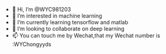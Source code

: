 - 👋 Hi, I’m @WYC981203
- 👀 I’m interested in machine learning
- 🌱 I’m currently learning tensorflow and matlab
- 💞️ I’m looking to collaborate on deep learning
- 📫 You can touch me by Wechat,that my Wechat number is :WYChongyyds 

<!---
WYC981203/WYC981203 is a ✨ special ✨ repository because its `README.md` (this file) appears on your GitHub profile.
You can click the Preview link to take a look at your changes.
--->
